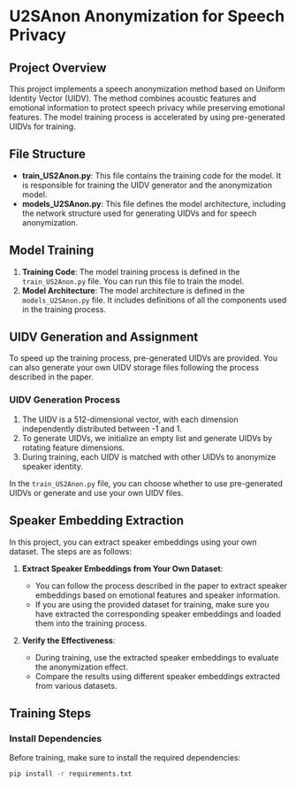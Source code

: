# U2SAnon Anonymization for Speech Privacy

## Project Overview
This project implements a speech anonymization method based on Uniform Identity Vector (UIDV). The method combines acoustic features and emotional information to protect speech privacy while preserving emotional features. The model training process is accelerated by using pre-generated UIDVs for training.

## File Structure
- **train_US2Anon.py**: This file contains the training code for the model. It is responsible for training the UIDV generator and the anonymization model.
- **models_U2SAnon.py**: This file defines the model architecture, including the network structure used for generating UIDVs and for speech anonymization.

## Model Training
1. **Training Code**: The model training process is defined in the `train_US2Anon.py` file. You can run this file to train the model.
2. **Model Architecture**: The model architecture is defined in the `models_U2SAnon.py` file. It includes definitions of all the components used in the training process.

## UIDV Generation and Assignment
To speed up the training process, pre-generated UIDVs are provided. You can also generate your own UIDV storage files following the process described in the paper.

### UIDV Generation Process
1. The UIDV is a 512-dimensional vector, with each dimension independently distributed between -1 and 1.
2. To generate UIDVs, we initialize an empty list and generate UIDVs by rotating feature dimensions.
3. During training, each UIDV is matched with other UIDVs to anonymize speaker identity.

In the `train_US2Anon.py` file, you can choose whether to use pre-generated UIDVs or generate and use your own UIDV files.

## Speaker Embedding Extraction
In this project, you can extract speaker embeddings using your own dataset. The steps are as follows:

1. **Extract Speaker Embeddings from Your Own Dataset**:
   - You can follow the process described in the paper to extract speaker embeddings based on emotional features and speaker information.
   - If you are using the provided dataset for training, make sure you have extracted the corresponding speaker embeddings and loaded them into the training process.

2. **Verify the Effectiveness**:
   - During training, use the extracted speaker embeddings to evaluate the anonymization effect.
   - Compare the results using different speaker embeddings extracted from various datasets.

## Training Steps
### Install Dependencies
Before training, make sure to install the required dependencies:
```bash
pip install -r requirements.txt
